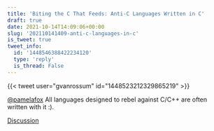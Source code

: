 ```yaml
---
title: 'Biting the C That Feeds: Anti-C Languages Written in C'
draft: true
date: 2021-10-14T14:09:06+00:00
slug: '202110141409-anti-c-languages-in-c'
is_tweet: true
tweet_info:
  id: '1448546388422234120'
  type: 'reply'
  is_thread: False
---
```




{{< tweet user="gvanrossum" id="1448523212329865219" >}}

[@pamelafox](https://x.com/pamelafox) All languages designed to rebel against C/C++ are often written with it :).

[Discussion](https://x.com/sytelus/status/1448546388422234120)
